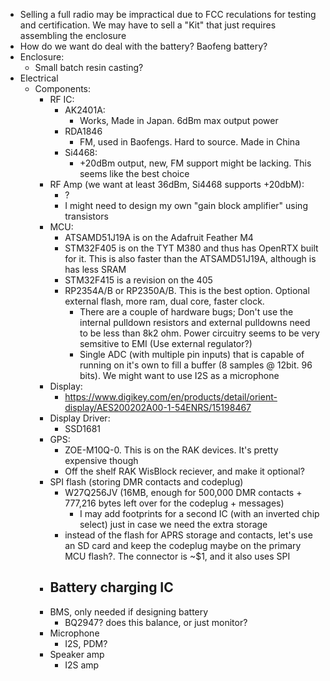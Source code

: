 - Selling a full radio may be impractical due to FCC reculations for testing and certification. We may have to sell a "Kit" that just requires assembling the enclosure
- How do we want do deal with the battery? Baofeng battery?
- Enclosure:
	- Small batch resin casting?
- Electrical
	- Components:
		- RF IC:
			- AK2401A:
				- Works, Made in Japan. 6dBm max output power
			- RDA1846
				- FM, used in Baofengs. Hard to source. Made in China
			- Si4468:
				- +20dBm output, new, FM support might be lacking. This seems like the best choice
		- RF Amp (we want at least 36dBm, Si4468 supports +20dbM):
			- ?
			- I might need to design my own "gain block amplifier" using transistors
		- MCU:
			- ATSAMD51J19A is on the Adafruit Feather M4
			- STM32F405 is on the TYT M380 and thus has OpenRTX built for it. This is also faster than the ATSAMD51J19A, although is has less SRAM
			- STM32F415 is a revision on the 405
			- RP2354A/B or RP2350A/B. This is the best option. Optional external flash, more ram, dual core, faster clock. 		
				- There are a couple of hardware bugs; Don't use the internal pulldown resistors and external pulldowns need to be 	less than 8k2 ohm. Power circuitry seems to be very semsitive to EMI (Use external regulator?)
				- Single ADC (with multiple pin inputs) that is capable of running on it's own to fill a buffer (8 samples @ 12bit. 96 bits). We might want to use I2S as a microphone
		- Display:
			- https://www.digikey.com/en/products/detail/orient-display/AES200202A00-1-54ENRS/15198467
		- Display Driver:
			- SSD1681
		- GPS:
			- ZOE-M10Q-0. This is on the RAK devices. It's pretty expensive though
			- Off the shelf RAK WisBlock reciever, and make it optional?
		- SPI flash (storing DMR contacts and codeplug)
			- W27Q256JV (16MB, enough for 500,000 DMR contacts + 777,216 bytes left over for the codeplug + messages)
				- I may add footprints for a second IC (with an inverted chip select) just in case we need the extra storage
			- instead of the flash for APRS storage and contacts, let's use an SD card and keep the codeplug maybe on the primary MCU flash?. The connector is ~$1, and it also uses SPI
		- Battery charging IC
			- 
		- BMS, only needed if designing battery
			- BQ2947? does this balance, or just monitor?
		- Microphone
			- I2S, PDM?
		- Speaker amp
			- I2S amp